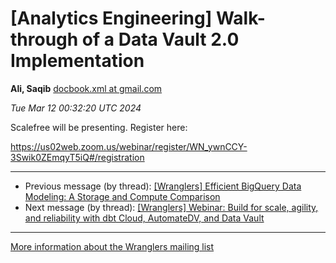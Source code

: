 


[Analytics Engineering] Walk-through of a Data Vault 2.0 Implementation
=======================================================================


**Ali, Saqib**
[docbook.xml at gmail.com](mailto:wranglers%40analyticsengineering.net?Subject=Re%3A%20%5BWranglers%5D%20Walk-through%20of%20a%20Data%20Vault%202.0%20Implementation&In-Reply-To=%3CCABDm0O9qeiVQL1FPzXKUxQrdMNvc4kjK52Ht3p1%3DSL3ru7L4Pw%40mail.gmail.com%3E "[Wranglers] Walk-through of a Data Vault 2.0 Implementation")   

*Tue Mar 12 00:32:20 UTC 2024*  

Scalefree will be presenting. Register here:

<https://us02web.zoom.us/webinar/register/WN_ywnCCY-3Swik0ZEmqyT5iQ#/registration>
  
  




---


* Previous message (by thread): [[Wranglers] Efficient BigQuery Data Modeling: A Storage and Compute Comparison](000012.html)
* Next message (by thread): [[Wranglers] Webinar: Build for scale, agility, and reliability with dbt Cloud, AutomateDV, and Data Vault](000014.html)




---


[More information about the Wranglers
mailing list](https://analyticsengineering.net/mailman/listinfo/wranglers)  




